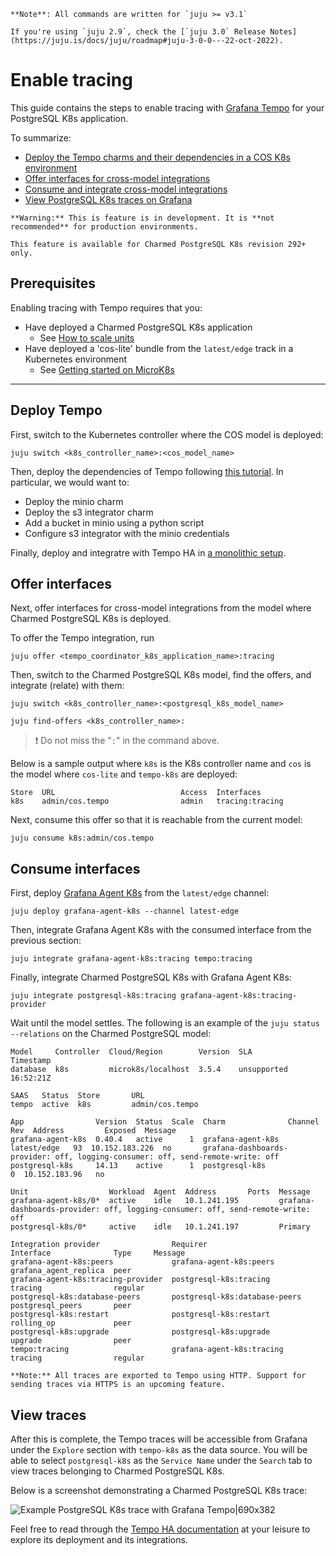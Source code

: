 


```{note}
**Note**: All commands are written for `juju >= v3.1`

If you're using `juju 2.9`, check the [`juju 3.0` Release Notes](https://juju.is/docs/juju/roadmap#juju-3-0-0---22-oct-2022).
```

# Enable tracing
This guide contains the steps to enable tracing with [Grafana Tempo](https://grafana.com/docs/tempo/latest/) for your PostgreSQL K8s application. 

To summarize:
* [Deploy the Tempo charms and their dependencies in a COS K8s environment](#deploy)
* [Offer interfaces for cross-model integrations](#offer)
* [Consume and integrate cross-model integrations](#consume)
* [View PostgreSQL K8s traces on Grafana](#view)


```{caution}
**Warning:** This is feature is in development. It is **not recommended** for production environments. 

This feature is available for Charmed PostgreSQL K8s revision 292+ only.
```

## Prerequisites
Enabling tracing with Tempo requires that you:
- Have deployed a Charmed PostgreSQL K8s application
  - See [How to scale units](https://discourse.charmhub.io/t/charmed-postgresql-k8s-how-to-scale-units/9592)
- Have deployed a 'cos-lite' bundle from the `latest/edge` track in a Kubernetes environment
  - See [Getting started on MicroK8s](https://charmhub.io/topics/canonical-observability-stack/tutorials/install-microk8s)

---
## Deploy Tempo

First, switch to the Kubernetes controller where the COS model is deployed:

```text
juju switch <k8s_controller_name>:<cos_model_name>
```
Then, deploy the dependencies of Tempo following [this tutorial](https://discourse.charmhub.io/t/tutorial-deploy-tempo-ha-on-top-of-cos-lite/15489). In particular, we would want to:
- Deploy the minio charm
- Deploy the s3 integrator charm
- Add a bucket in minio using a python script
- Configure s3 integrator with the minio credentials

Finally, deploy and integratre with Tempo HA in [a monolithic setup](https://discourse.charmhub.io/t/tutorial-deploy-tempo-ha-on-top-of-cos-lite/15489#deploy-monolithic-setup).

## Offer interfaces

Next, offer interfaces for cross-model integrations from the model where Charmed PostgreSQL K8s is deployed.

To offer the Tempo integration, run

```text
juju offer <tempo_coordinator_k8s_application_name>:tracing
```

Then, switch to the Charmed PostgreSQL K8s model, find the offers, and integrate (relate) with them:

```text
juju switch <k8s_controller_name>:<postgresql_k8s_model_name>

juju find-offers <k8s_controller_name>:
```
> :exclamation: Do not miss the "`:`" in the command above.

Below is a sample output where `k8s` is the K8s controller name and `cos` is the model where `cos-lite` and `tempo-k8s` are deployed:

```text
Store  URL                            Access  Interfaces
k8s    admin/cos.tempo                admin   tracing:tracing
```

Next, consume this offer so that it is reachable from the current model:

```text
juju consume k8s:admin/cos.tempo
```

## Consume interfaces

First, deploy [Grafana Agent K8s](https://charmhub.io/grafana-agent-k8s) from the `latest/edge` channel:

```text
juju deploy grafana-agent-k8s --channel latest-edge 
```

Then, integrate Grafana Agent K8s with the consumed interface from the previous section:
```text
juju integrate grafana-agent-k8s:tracing tempo:tracing
```

Finally, integrate Charmed PostgreSQL K8s with Grafana Agent K8s:
```text
juju integrate postgresql-k8s:tracing grafana-agent-k8s:tracing-provider
```

Wait until the model settles. The following is an example of the `juju status --relations` on the Charmed PostgreSQL model:

```text  
Model     Controller  Cloud/Region        Version  SLA          Timestamp
database  k8s         microk8s/localhost  3.5.4    unsupported  16:52:21Z

SAAS   Status  Store       URL
tempo  active  k8s         admin/cos.tempo

App                Version  Status  Scale  Charm              Channel      Rev  Address         Exposed  Message
grafana-agent-k8s  0.40.4   active      1  grafana-agent-k8s  latest/edge   93  10.152.183.226  no       grafana-dashboards-provider: off, logging-consumer: off, send-remote-write: off
postgresql-k8s     14.13    active      1  postgresql-k8s                    0  10.152.183.96   no       

Unit                  Workload  Agent  Address       Ports  Message
grafana-agent-k8s/0*  active    idle   10.1.241.195         grafana-dashboards-provider: off, logging-consumer: off, send-remote-write: off
postgresql-k8s/0*     active    idle   10.1.241.197         Primary

Integration provider                Requirer                       Interface              Type     Message
grafana-agent-k8s:peers             grafana-agent-k8s:peers        grafana_agent_replica  peer     
grafana-agent-k8s:tracing-provider  postgresql-k8s:tracing         tracing                regular  
postgresql-k8s:database-peers       postgresql-k8s:database-peers  postgresql_peers       peer     
postgresql-k8s:restart              postgresql-k8s:restart         rolling_op             peer     
postgresql-k8s:upgrade              postgresql-k8s:upgrade         upgrade                peer     
tempo:tracing                       grafana-agent-k8s:tracing      tracing                regular  

```

```{note}
**Note:** All traces are exported to Tempo using HTTP. Support for sending traces via HTTPS is an upcoming feature.
```


## View traces

After this is complete, the Tempo traces will be accessible from Grafana under the `Explore` section with `tempo-k8s` as the data source. You will be able to select `postgresql-k8s` as the `Service Name` under the `Search` tab to view traces belonging to Charmed PostgreSQL K8s.

Below is a screenshot demonstrating a Charmed PostgreSQL K8s trace:

![Example PostgreSQL K8s trace with Grafana Tempo|690x382](upload://vweRlTS48WILFxvSdvFVFFeuIe5.jpeg)

Feel free to read through the [Tempo HA documentation](https://discourse.charmhub.io/t/charmed-tempo-ha/15531) at your leisure to explore its deployment and its integrations.

